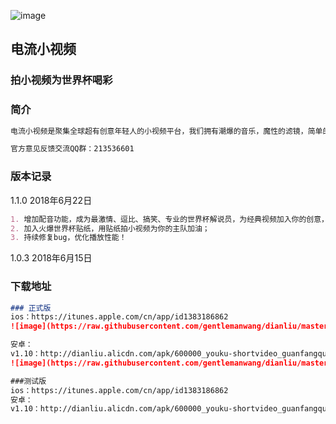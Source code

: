 ![image](https://is5-ssl.mzstatic.com/image/thumb/Purple125/v4/86/8f/0a/868f0ad8-03f6-9fbf-6f87-c55b3b11c775/AppIcon-1x_U007emarketing-85-220-4.png/230x0w.jpg)
## 电流小视频
### 拍小视频为世界杯喝彩

### 简介
```markdown
电流小视频是聚集全球超有创意年轻人的小视频平台，我们拥有潮爆的音乐，魔性的滤镜，简单的剪辑工具和有趣的主题视频，不管你是想看综艺大咖的另一面，还是想拍摄自己与众不同的主题视频，这里统统能够满足你的需求，在这里，颜值不重要，才艺出众是王道，只要你敢拍，让你一秒变明星，天天上热门，有趣的人都在这儿，快快加入吧！

官方意见反馈交流QQ群：213536601
```

### 版本记录
1.1.0
2018年6月22日
```markdown
1. 增加配音功能，成为最激情、逗比、搞笑、专业的世界杯解说员，为经典视频加入你的创意，期待你的加入；
2. 加入火爆世界杯贴纸，用贴纸拍小视频为你的主队加油；
3. 持续修复bug，优化播放性能！
```
1.0.3
2018年6月15日

### 下载地址
```markdown
### 正式版
ios：https://itunes.apple.com/cn/app/id1383186862
![image](https://raw.githubusercontent.com/gentlemanwang/dianliu/master/ios%20release.png)

安卓：
v1.10：http://dianliu.alicdn.com/apk/600000_youku-shortvideo_guanfangqudao_1.1.0.apk
![image](https://raw.githubusercontent.com/gentlemanwang/dianliu/master/Android1.10release.png)


```
```markdown
###测试版
ios：https://itunes.apple.com/cn/app/id1383186862
安卓：
v1.10：http://dianliu.alicdn.com/apk/600000_youku-shortvideo_guanfangqudao_1.1.0.apk
```
